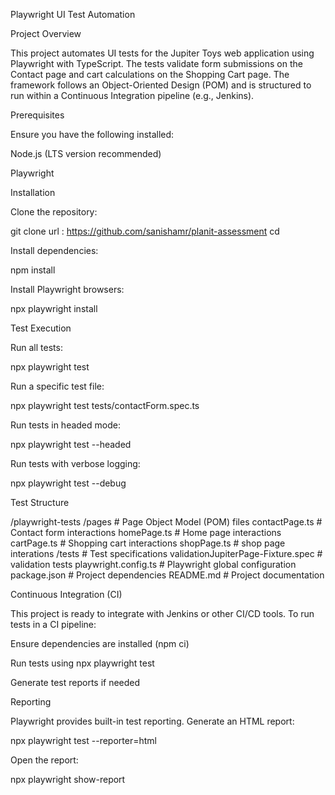 Playwright UI Test Automation

Project Overview

This project automates UI tests for the Jupiter Toys web application using Playwright with TypeScript. The tests validate form submissions on the Contact page and cart calculations on the Shopping Cart page. The framework follows an Object-Oriented Design (POM) and is structured to run within a Continuous Integration pipeline (e.g., Jenkins).

Prerequisites

Ensure you have the following installed:

Node.js (LTS version recommended)

Playwright

Installation

Clone the repository:

git clone <repository-url> 
url : https://github.com/sanishamr/planit-assessment
cd <repository-folder>

Install dependencies:

npm install

Install Playwright browsers:

npx playwright install

Test Execution

Run all tests:

npx playwright test

Run a specific test file:

npx playwright test tests/contactForm.spec.ts

Run tests in headed mode:

npx playwright test --headed

Run tests with verbose logging:

npx playwright test --debug

Test Structure

/playwright-tests
  /pages            # Page Object Model (POM) files
    contactPage.ts  # Contact form interactions
    homePage.ts     # Home page interactions
    cartPage.ts     # Shopping cart interactions
    shopPage.ts     # shop page interations
  /tests            # Test specifications
    validationJupiterPage-Fixture.spec  #  validation tests
  playwright.config.ts  # Playwright global configuration
  package.json      # Project dependencies
  README.md         # Project documentation

Continuous Integration (CI)

This project is ready to integrate with Jenkins or other CI/CD tools. To run tests in a CI pipeline:

Ensure dependencies are installed (npm ci)

Run tests using npx playwright test

Generate test reports if needed

Reporting

Playwright provides built-in test reporting. Generate an HTML report:

npx playwright test --reporter=html

Open the report:

npx playwright show-report

